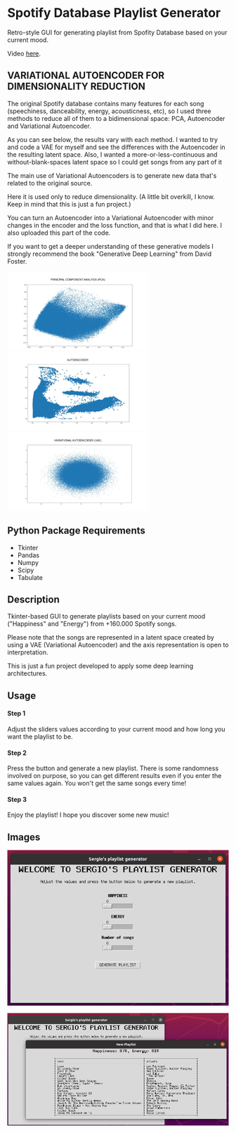 # Spotify Database Playlist Generator
Retro-style GUI for generating playlist from Spofity Database based on your current mood. 

Video [here](https://www.linkedin.com/feed/update/urn:li:activity:6734394877460660224/).

## VARIATIONAL AUTOENCODER FOR DIMENSIONALITY REDUCTION

The original Spotify database contains many features for each song (speechiness, danceability, energy, acousticness, etc), so I used three methods to reduce all of them to a bidimensional space: PCA, Autoencoder and Variational Autoencoder. 

As you can see below, the results vary with each method. I wanted to try and code a VAE for myself and see the differences with the Autoencoder in the resulting latent space. Also, I wanted a more-or-less-continuous and without-blank-spaces latent space so I could get songs from any part of it

The main use of Variational Autoencoders is to generate new data that's related to the original source.

Here it is used only to reduce dimensionality. (A little bit overkill, I know. Keep in mind that this is just a fun project.)

You can turn an Autoencoder into a Variational Autoencoder with minor changes in the encoder and the loss function, and that is what I did here. I also uploaded this part of the code.

If you want to get a deeper understanding of these generative models I strongly recommend the book "Generative Deep Learning" from David Foster.

<span>
  <img src='./images/PCA.jpg' width="320" height="180"> 
  <img src='./images/Autoencoder.jpg' width="320" height="180"> 
  <img src='./images/VAE.jpg' width="320" height="180"> 
</span>


## Python Package Requirements

- Tkinter
- Pandas
- Numpy
- Scipy
- Tabulate


## Description

Tkinter-based GUI to generate playlists based on your current mood ("Happiness" and "Energy") from +160.000 Spotify songs.

Please note that the songs are represented in a latent space created by using a VAE (Variational Autoencoder) and the axis representation is open to interpretation. 

This is just a fun project developed to apply some deep learning architectures.


## Usage

#### Step 1

Adjust the sliders values according to your current mood and how long you want the playlist to be.

#### Step 2

Press the button and generate a new playlist. 
There is some randomness involved on purpose, so you can get different results even if you enter the same values again. 
You won't get the same songs every time!

#### Step 3

Enjoy the playlist! I hope you discover some new music!


## Images

![Main window](./images/Main.png)

![Playlist window](./images/Playlist.png)



